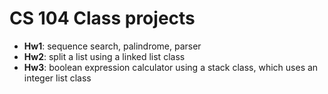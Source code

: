 # CS 104 Class projects

- **Hw1**: sequence search, palindrome, parser
- **Hw2**: split a list using a linked list class
- **Hw3**: boolean expression calculator using a stack class, which uses an integer list class
